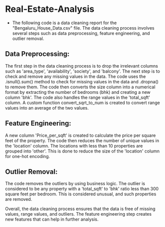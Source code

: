 # Real-Estate-Analysis

- The following code is a data cleaning report for the "Bengaluru_House_Data.csv" file. The data cleaning process involves several steps such as data preprocessing, feature engineering, and outlier removal.

## Data Preprocessing:
The first step in the data cleaning process is to drop the irrelevant columns such as 'area_type', 'availability', 'society', and 'balcony'.
The next step is to check and remove any missing values in the data. The code uses the .isnull().sum() method to check for missing values in the data and .dropna() to remove them.
The code then converts the size column into a numerical format by extracting the number of bedrooms (bhk) and creating a new column 'bhk'.
The code also handles the range values in the 'total_sqft' column. A custom function convert_sqrt_to_num is created to convert range values into an average of the two values.
## Feature Engineering:
A new column 'Price_per_sqft' is created to calculate the price per square feet of the property.
The code then reduces the number of unique values in the 'location' column. The locations with less than 10 properties are grouped into 'other'. This is done to reduce the size of the 'location' column for one-hot encoding.
## Outlier Removal:
The code removes the outliers by using business logic. The outlier is considered to be any property with a 'total_sqft' to 'bhk' ratio less than 300 square feet per bedroom. This is considered unusual, and such properties are removed.

Overall, the data cleaning process ensures that the data is free of missing values, range values, and outliers. The feature engineering step creates new features that can help in further analysis.
